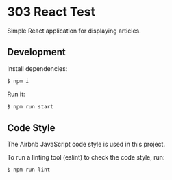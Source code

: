 # 303 React Test

Simple React application for displaying articles.

## Development

Install dependencies:

```bash
$ npm i
```

Run it:
```bash
$ npm run start
```

## Code Style

The Airbnb JavaScript code style is used in this project.

To run a linting tool (eslint) to check the code style, run:

```bash
$ npm run lint
```
